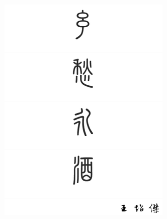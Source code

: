 #

![](_static/images/xiang.png)
![](_static/images/chou.png)
![](_static/images/yong.png)
![](_static/images/jiu.png)
![](_static/images/signature.png)